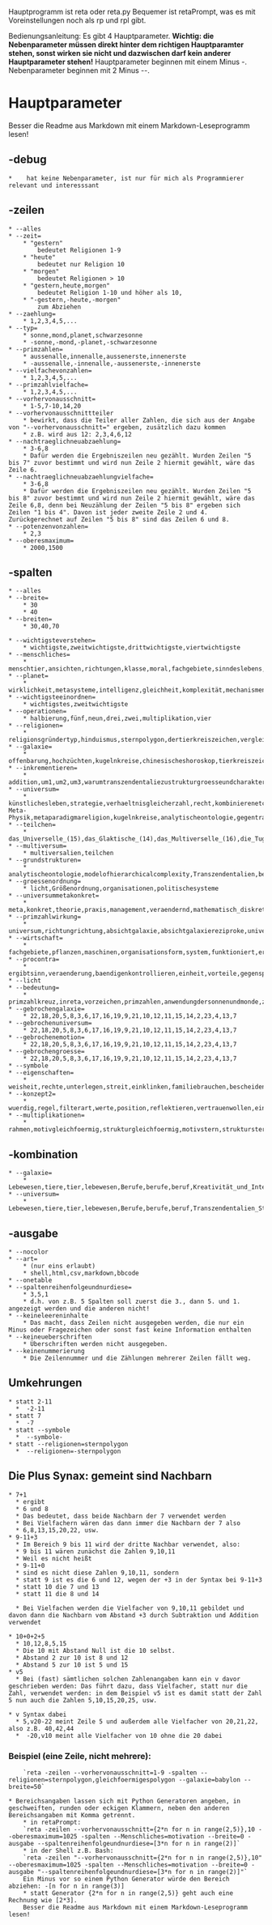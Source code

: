 Hauptprogramm ist reta oder reta.py
Bequemer ist retaPrompt, was es mit Voreinstellungen noch als rp und rpl gibt.

Bedienungsanleitung:
Es gibt 4 Hauptparameter.
**Wichtig: die Nebenparameter müssen direkt hinter dem richtigen Hauptparamter stehen, sonst wirken sie
nicht und dazwischen darf kein anderer Hauptparameter stehen!**
Hauptparameter beginnen mit einem Minus -.
Nebenparameter beginnen mit 2 Minus --.

# Hauptparameter
Besser die Readme aus Markdown mit einem Markdown-Leseprogramm lesen!

## -debug
    *    hat keine Nebenparameter, ist nur für mich als Programmierer relevant und interesssant

## -zeilen

    * --alles
    * --zeit=
        * "gestern"
            bedeutet Religionen 1-9
        * "heute"
            bedeutet nur Religion 10
        * "morgen"
            bedeutet Religionen > 10
        * "gestern,heute,morgen"
            bedeutet Religion 1-10 und höher als 10,
        * "-gestern,-heute,-morgen"
            zum Abziehen
    * --zaehlung=
        * 1,2,3,4,5,...
    * --typ=
        * sonne,mond,planet,schwarzesonne
        * -sonne,-mond,-planet,-schwarzesonne
    * --primzahlen=
        * aussenalle,innenalle,aussenerste,innenerste
        * -aussenalle,-innenalle,-aussenerste,-innenerste
    * --vielfachevonzahlen=
        * 1,2,3,4,5,...
    * --primzahlvielfache=
        * 1,2,3,4,5,...
    * --vorhervonausschnitt=
        * 1-5,7-10,14,20
    * --vorhervonausschnittteiler
        * bewirkt, dass die Teiler aller Zahlen, die sich aus der Angabe von "--vorhervonausschnitt=" ergeben, zusätzlich dazu kommen
        * z.B. wird aus 12: 2,3,4,6,12
    * --nachtraeglichneuabzaehlung=
        * 3-6,8
        * Dafür werden die Ergebniszeilen neu gezählt. Wurden Zeilen "5 bis 7" zuvor bestimmt und wird nun Zeile 2 hiermit gewählt, wäre das Zeile 6.
    * --nachtraeglichneuabzaehlungvielfache=
        * 3-6,8
        * Dafür werden die Ergebniszeilen neu gezählt. Wurden Zeilen "5 bis 8" zuvor bestimmt und wird nun Zeile 2 hiermit gewählt, wäre das Zeile 6,8, denn bei Neuzählung der Zeilen "5 bis 8" ergeben sich Zeilen "1 bis 4". Davon ist jeder zweite Zeile 2 und 4. Zurückgerechnet auf Zeilen "5 bis 8" sind das Zeilen 6 und 8.
    * --potenzenvonzahlen=
        * 2,3
    * --oberesmaximum=
        * 2000,1500

## -spalten

    * --alles
    * --breite=
        * 30
        * 40
    * --breiten=
        * 30,40,70
    
    * --wichtigsteverstehen= 
        * wichtigste,zweitwichtigste,drittwichtigste,viertwichtigste
    * --menschliches= 
        * menschtier,ansichten,richtungen,klasse,moral,fachgebiete,sinndeslebens,intelligenzprobleme,lebewesendenkweise,gegentranszendentalien,gleichheitfreiheit,emotionen,egoismus,wirkung,incel,irrationalezahlendurchwurzelbildung,dominierendesgeschlecht,liebe,glauben,angreifbarkeit,motive,positionen,bewusstsein,errungenschaften,evolutionärerwerbenundintelligenz,benoetigen,krankheit,alphabeta,anfuehrer,manipulation,berufe,lösungen,musik,ehrlich
    * --planet= 
        * wirklichkeit,metasysteme,intelligenz,gleichheit,komplexität,mechanismen
    * --wichtigsteeinordnen= 
        * wichtigstes,zweitwichtigste
    * --operationen= 
        * halbierung,fünf,neun,drei,zwei,multiplikation,vier
    * --religionen= 
        * religionsgründertyp,hinduismus,sternpolygon,dertierkreiszeichen,vergleich,messias,gleichförmigespolygon,vertreterhoehererkonzepte
    * --galaxie= 
        * offenbarung,hochzüchten,kugelnkreise,chinesischeshoroskop,tierkreiszeichen,thomasevangelium,analytischeontologie,innenaussenstrukur,modallogik,weltall
    * --inkrementieren= 
        * addition,um1,um2,um3,warumtranszendentaliezustrukturgroesseundcharakter,warumtranszendentaliegleichkomplexitaet
    * --universum= 
        * künstlichesleben,strategie,verhaeltnisgleicherzahl,recht,kombinierenetc,hochzüchten,Teilchen-Meta-Physik,metaparadigmareligion,kugelnkreise,analytischeontologie,gegentranszendentalien,systemsachen,transzendentalien,transzendentalienreziproke,netzwerk,warumtranszendentaliezustrukturgroesseundcharakter,kategorie,weltall,programmierparadigmen,geist,warumtranszendentaliegleichkomplexitaet,modelofhierarchicalcomplexity
    * --teilchen= 
        * das_Universelle_(15),das_Glaktische_(14),das_Multiverselle_(16),die_Tugendsortierung_(13_mit_14),die_Galaxie_Unterbereiche_(13),das_Gute_die_Richtung_(7),Raum_und_Dimensionen_(8)
    * --multiversum= 
        * multiversalien,teilchen
    * --grundstrukturen= 
        * analytischeontologie,modelofhierarchicalcomplexity,Transzendentalien,bedingung,lebensbereiche,massnahmen,relativreziprokuniversell,universellerkomperativ,existenzialien,extremalien,erwartungen,leidenschaft,relativerzeitbetrag,zahlenvergleich,bestrebung,prinzipien,attraktionen,optimierung,themen,bedeutung,reziproke,achtung,zeit,absicht16,absicht17,absicht6,absicht7,bewusstheit,verhalten,energie,garben,nachvollziehen,empathie,absicht1/6,innerewerte,absicht10,geist,reflex,lust,paradigmen,wirklichkeit,rechnen,stimmung,klasse,ordnen,metasysteme,absicht1pro8,ziele,konkreta,gefuehle,abhaengigkeit,karte,fundament,positionen,vorstellungen,sollen,ansichten,verbundenheiten,absicht13,liebe,koalitionen,impulse,trieb,reflektion,zustaende
    * --groessenordnung= 
        * licht,Größenordnung,organisationen,politischesysteme
    * --universummetakonkret= 
        * meta,konkret,theorie,praxis,management,veraendernd,mathematisch_diskret,hinausgehend,unternehmen,wert,regieren,richtung
    * --primzahlwirkung= 
        * universum,richtungrichtung,absichtgalaxie,absichtgalaxiereziproke,universumreziproke,dagegengegentranszendentalie,neutralegegentranszendentalie
    * --wirtschaft= 
        * fachgebiete,pflanzen,maschinen,organisationsform,system,funktioniert,erklärung,bwl
    * --procontra= 
        * ergibtsinn,veraenderung,baendigenkontrollieren,einheit,vorteile,gegenspieler,nervig,pronutzen,gegenposition,hilfeerhalten,helfen,pro,nichtauskommen,nichtdagegen,keingegenteil,nichtdafuer,hilfenichtgebrauchen,nichthelfenkoennen,nichtabgeneigt,unmotivierbar,dagegen,gegenteil,harmonie,primzahlkreuz
    * --licht 
    * --bedeutung= 
        * primzahlkreuz,inreta,vorzeichen,primzahlen,anwendungdersonnenundmonde,zählungen,jura,vollkommenheit,gestirn,konjunktiv,mechanismen
    * --gebrochengalaxie= 
        * 22,18,20,5,8,3,6,17,16,19,9,21,10,12,11,15,14,2,23,4,13,7
    * --gebrochenuniversum= 
        * 22,18,20,5,8,3,6,17,16,19,9,21,10,12,11,15,14,2,23,4,13,7
    * --gebrochenemotion= 
        * 22,18,20,5,8,3,6,17,16,19,9,21,10,12,11,15,14,2,23,4,13,7
    * --gebrochengroesse= 
        * 22,18,20,5,8,3,6,17,16,19,9,21,10,12,11,15,14,2,23,4,13,7
    * --symbole 
    * --eigenschaften= 
        * weisheit,rechte,unterlegen,streit,einklinken,familiebrauchen,bescheiden,selbstsucht,wissenschaft,arschloch,liebe,selbstlos,eintönig,abgeneigt,ehrlich,tragweite,wertlos,familiaer,sanft,vereinenverbinden,aehnlich,gut,sinn,zeit,egalitaerautoritaer,meinungen,meinungsintelligenz,sittlichkeit,führung,durchleuchten,foerdern,überheblich,liebepolung,egoismus,geltung,gleich,ueberleben
    * --konzept2= 
        * wuerdig,regel,filterart,werte,position,reflektieren,vertrauenwollen,einrichten,toleranz
    * --multiplikationen= 
        * rahmen,motivgleichfoermig,strukturgleichfoermig,motivstern,strukturstern,motivgebrstern,strukgebrstern,motivgebrgleichf,strukgebrgleichf,beschrieben


## -kombination
    * --galaxie=
        * Lebewesen,tiere,tier,lebewesen,Berufe,berufe,beruf,Kreativität_und_Intelligenz,kreativität,intelligenz,kreativitaet,Liebe,liebe,Männer,männer,maenner,frauen,Persönlichkeit_evolutionär_erwerben,evolution,erwerben,persoenlichkeit,persönlichkeit,Religion,religion,religionen,Motive_Ziele,motivation,ziele,ziel,motive,Emotionen,emotionen,gefuehle,emotion,gefühl,gefühle,Personen,personen,berühmtheiten,beruehmtheiten,Wirtschaftssysteme,wirtschaftssystem,wirtschaftssysteme,kombinierteswirtschaftssystem,kombiniertewirtschaftssysteme,Eigentum_und_Besitz
    * --universum=
        * Lebewesen,tiere,tier,lebewesen,Berufe,berufe,beruf,Transzendentalien_Strukturalien,transzendenz,transzendentalien,strukturalien,alien,Primzahlkreuz,leibnitz,primzahlkreuz,Persönlichkeit_evolutionär_erwerben,evolution,erwerben,persoenlichkeit,persönlichkeit,Religion,religion,religionen,Motive_Ziele,motivation,motive,ziele,ziel,analytische_Ontologie,analytischeontologie,ontologie,Personen,personen,berühmtheiten,beruehmtheiten,Mechanismen_der_Zuechtung,mechanismen,wesen,zuechten,züchten,Gegentranszendentalien,gegentranszendentalien,gegenstrukturalien,Maschinen,maschinen,geräte,geraete,Geist,geist,Bewusstsein,bewusstsein


## -ausgabe
    * --nocolor
    * --art=
        * (nur eins erlaubt)
        * shell,html,csv,markdown,bbcode
    * --onetable
    * --spaltenreihenfolgeundnurdiese=
        * 3,5,1
        * d.h. von z.B. 5 Spalten soll zuerst die 3., dann 5. und 1. angezeigt werden und die anderen nicht!
    * --keineleereninhalte
        * Das macht, dass Zeilen nicht ausgegeben werden, die nur ein Minus oder Fragezeichen oder sonst fast keine Information enthalten
    * --keineueberschriften
        * Überschriften werden nicht ausgegeben.
    * --keinenummerierung
        * Die Zeilennummer und die Zählungen mehrerer Zeilen fällt weg.


## Umkehrungen
    * statt 2-11
      *  -2-11
    * statt 7
      *  -7
    * statt --symbole
      *  --symbole-
    * statt --religionen=sternpolygon
      *  --religionen=-sternpolygon

## Die Plus Synax: gemeint sind Nachbarn
    * 7+1
      * ergibt
      * 6 und 8
      * Das bedeutet, dass beide Nachbarn der 7 verwendet werden
      * Bei Vielfachern wären das dann immer die Nachbarn der 7 also
      * 6,8,13,15,20,22, usw.
    * 9-11+3
      * Im Bereich 9 bis 11 wird der dritte Nachbar verwendet, also:
      * 9 bis 11 wären zunächst die Zahlen 9,10,11
      * Weil es nicht heißt
      * 9-11+0
      * sind es nicht diese Zahlen 9,10,11, sondern
      * statt 9 ist es die 6 und 12, wegen der +3 in der Syntax bei 9-11+3
      * statt 10 die 7 und 13
      * statt 11 die 8 und 14

      * Bei Vielfachen werden die Vielfacher von 9,10,11 gebildet und davon dann die Nachbarn vom Abstand +3 durch Subtraktion und Addition verwendet

    * 10+0+2+5
      * 10,12,8,5,15
      * Die 10 mit Abstand Null ist die 10 selbst.
      * Abstand 2 zur 10 ist 8 und 12
      * Abstand 5 zur 10 ist 5 und 15
    * v5
      * Bei (fast) sämtlichen solchen Zahlenangaben kann ein v davor geschrieben werden: Das führt dazu, dass Vielfacher, statt nur die Zahl, verwendet werden: in dem Beispiel v5 ist es damit statt der Zahl 5 nun auch die Zahlen 5,10,15,20,25, usw.

    * v Syntax dabei
      * 5,v20-22 meint Zeile 5 und außerdem alle Vielfacher von 20,21,22, also z.B. 40,42,44
      *  -20,v10 meint alle Vielfacher von 10 ohne die 20 dabei

### Beispiel (eine Zeile, nicht mehrere):
        `reta -zeilen --vorhervonausschnitt=1-9 -spalten --religionen=sternpolygon,gleichfoermigespolygon --galaxie=babylon --breite=50`

    * Bereichsangaben lassen sich mit Python Generatoren angeben, in geschweiften, runden oder eckigen Klammern, neben den anderen Bereichsangaben mit Komma getrennt.
        * in retaPrompt:
        `reta -zeilen --vorhervonausschnitt={2*n for n in range(2,5)},10 --oberesmaximum=1025 -spalten --Menschliches=motivation --breite=0 -ausgabe --spaltenreihenfolgeundnurdiese=[3*n for n in range(2)]`
        * in der Shell z.B. Bash:
        `reta -zeilen "--vorhervonausschnitt={2*n for n in range(2,5)},10" --oberesmaximum=1025 -spalten --Menschliches=motivation --breite=0 -ausgabe "--spaltenreihenfolgeundnurdiese=[3*n for n in range(2)]"`
        Ein Minus vor so einem Python Generator würde den Bereich abziehen: -[n for n in range(3)]
        * statt Generator {2*n for n in range(2,5)} geht auch eine Rechnung wie [2*3].
        Besser die Readme aus Markdown mit einem Markdown-Leseprogramm lesen!
